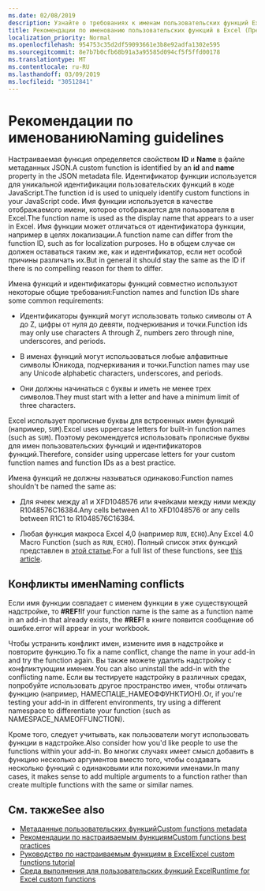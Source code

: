```yaml
---
ms.date: 02/08/2019
description: Узнайте о требованиях к именам пользовательских функций Excel и Избегайте распространенных ловушек именования.
title: Рекомендации по именованию пользовательских функций в Excel (Предварительная версия)
localization_priority: Normal
ms.openlocfilehash: 954753c35d2df59093661e3b8e92adfa1302e595
ms.sourcegitcommit: 8e7b7b0cfb68b91a3a95585d094cf5f5ffd00178
ms.translationtype: MT
ms.contentlocale: ru-RU
ms.lasthandoff: 03/09/2019
ms.locfileid: "30512841"
---
```

# <a name="naming-guidelines"></a><span data-ttu-id="6653a-103">Рекомендации по именованию</span><span class="sxs-lookup"><span data-stu-id="6653a-103">Naming guidelines</span></span>

<span data-ttu-id="6653a-104">Настраиваемая функция определяется свойством **ID** и **Name** в файле метаданных JSON.</span><span class="sxs-lookup"><span data-stu-id="6653a-104">A custom function is identified by an **id** and **name** property in the JSON metadata file.</span></span> <span data-ttu-id="6653a-105">Идентификатор функции используется для уникальной идентификации пользовательских функций в коде JavaScript.</span><span class="sxs-lookup"><span data-stu-id="6653a-105">The function id is used to uniquely identify custom functions in your JavaScript code.</span></span> <span data-ttu-id="6653a-106">Имя функции используется в качестве отображаемого имени, которое отображается для пользователя в Excel.</span><span class="sxs-lookup"><span data-stu-id="6653a-106">The function name is used as the display name that appears to a user in Excel.</span></span> <span data-ttu-id="6653a-107">Имя функции может отличаться от идентификатора функции, например в целях локализации.</span><span class="sxs-lookup"><span data-stu-id="6653a-107">A function name can differ from the function ID, such as for localization purposes.</span></span> <span data-ttu-id="6653a-108">Но в общем случае он должен оставаться таким же, как и идентификатор, если нет особой причины различать их.</span><span class="sxs-lookup"><span data-stu-id="6653a-108">But in general it should stay the same as the ID if there is no compelling reason for them to differ.</span></span>

<span data-ttu-id="6653a-109">Имена функций и идентификаторы функций совместно используют некоторые общие требования:</span><span class="sxs-lookup"><span data-stu-id="6653a-109">Function names and function IDs share some common requirements:</span></span>

- <span data-ttu-id="6653a-110">Идентификаторы функций могут использовать только символы от A до Z, цифры от нуля до девяти, подчеркивания и точки.</span><span class="sxs-lookup"><span data-stu-id="6653a-110">Function ids may only use characters A through Z, numbers zero through nine, underscores, and periods.</span></span>

- <span data-ttu-id="6653a-111">В именах функций могут использоваться любые алфавитные символы Юникода, подчеркивания и точки.</span><span class="sxs-lookup"><span data-stu-id="6653a-111">Function names may use any Unicode alphabetic characters, underscores, and periods.</span></span>

- <span data-ttu-id="6653a-112">Они должны начинаться с буквы и иметь не менее трех символов.</span><span class="sxs-lookup"><span data-stu-id="6653a-112">They must start with a letter and have a minimum limit of three characters.</span></span>

<span data-ttu-id="6653a-113">Excel использует прописные буквы для встроенных имен функций (например, `SUM`).</span><span class="sxs-lookup"><span data-stu-id="6653a-113">Excel uses uppercase letters for built-in function names (such as `SUM`).</span></span> <span data-ttu-id="6653a-114">Поэтому рекомендуется использовать прописные буквы для имен пользовательских функций и идентификаторов функций.</span><span class="sxs-lookup"><span data-stu-id="6653a-114">Therefore, consider using uppercase letters for your custom function names and function IDs as a best practice.</span></span>

<span data-ttu-id="6653a-115">Имена функций не должны называться одинаково:</span><span class="sxs-lookup"><span data-stu-id="6653a-115">Function names shouldn't be named the same as:</span></span>

- <span data-ttu-id="6653a-116">Для ячеек между a1 и XFD1048576 или ячейками между ними между R1048576C16384.</span><span class="sxs-lookup"><span data-stu-id="6653a-116">Any cells between A1 to XFD1048576 or any cells between R1C1 to R1048576C16384.</span></span>

- <span data-ttu-id="6653a-117">Любая функция макроса Excel 4,0 (например `RUN`, `ECHO`).</span><span class="sxs-lookup"><span data-stu-id="6653a-117">Any Excel 4.0 Macro Function (such as `RUN`, `ECHO`).</span></span>  <span data-ttu-id="6653a-118">Полный список этих функций представлен в [этой статье](https://www.microsoft.com/en-us/download/details.aspx?id=1465).</span><span class="sxs-lookup"><span data-stu-id="6653a-118">For a full list of these functions, see [this article](https://www.microsoft.com/en-us/download/details.aspx?id=1465).</span></span>

## <a name="naming-conflicts"></a><span data-ttu-id="6653a-119">Конфликты имен</span><span class="sxs-lookup"><span data-stu-id="6653a-119">Naming conflicts</span></span>

<span data-ttu-id="6653a-120">Если имя функции совпадает с именем функции в уже существующей надстройке, то **#REF!**</span><span class="sxs-lookup"><span data-stu-id="6653a-120">If your function name is the same as a function name in an add-in that already exists, the **#REF!**</span></span> <span data-ttu-id="6653a-121">в книге появится сообщение об ошибке.</span><span class="sxs-lookup"><span data-stu-id="6653a-121">error will appear in your workbook.</span></span>

<span data-ttu-id="6653a-122">Чтобы устранить конфликт имен, измените имя в надстройке и повторите функцию.</span><span class="sxs-lookup"><span data-stu-id="6653a-122">To fix a name conflict, change the name in your add-in and try the function again.</span></span> <span data-ttu-id="6653a-123">Вы также можете удалить надстройку с конфликтующим именем.</span><span class="sxs-lookup"><span data-stu-id="6653a-123">You can also uninstall the add-in with the conflicting name.</span></span> <span data-ttu-id="6653a-124">Если вы тестируете надстройку в различных средах, попробуйте использовать другое пространство имен, чтобы отличать функцию (например, НАМЕСПАЦЕ_НАМЕОФФУНКТИОН).</span><span class="sxs-lookup"><span data-stu-id="6653a-124">Or, if you're testing your add-in in different environments, try using a different namespace to differentiate your function (such as NAMESPACE_NAMEOFFUNCTION).</span></span>

<span data-ttu-id="6653a-125">Кроме того, следует учитывать, как пользователи могут использовать функции в надстройке.</span><span class="sxs-lookup"><span data-stu-id="6653a-125">Also consider how you'd like people to use the functions within your add-in.</span></span> <span data-ttu-id="6653a-126">Во многих случаях имеет смысл добавить в функцию несколько аргументов вместо того, чтобы создавать несколько функций с одинаковыми или похожими именами.</span><span class="sxs-lookup"><span data-stu-id="6653a-126">In many cases, it makes sense to add multiple arguments to a function rather than create multiple functions with the same or similar names.</span></span>

## <a name="see-also"></a><span data-ttu-id="6653a-127">См. также</span><span class="sxs-lookup"><span data-stu-id="6653a-127">See also</span></span>

* [<span data-ttu-id="6653a-128">Метаданные пользовательских функций</span><span class="sxs-lookup"><span data-stu-id="6653a-128">Custom functions metadata</span></span>](custom-functions-json.md)
* [<span data-ttu-id="6653a-129">Рекомендации по настраиваемым функциям</span><span class="sxs-lookup"><span data-stu-id="6653a-129">Custom functions best practices</span></span>](custom-functions-best-practices.md)
* [<span data-ttu-id="6653a-130">Руководство по настраиваемым функциям в Excel</span><span class="sxs-lookup"><span data-stu-id="6653a-130">Excel custom functions tutorial</span></span>](../tutorials/excel-tutorial-create-custom-functions.md)
* [<span data-ttu-id="6653a-131">Среда выполнения для пользовательских функций Excel</span><span class="sxs-lookup"><span data-stu-id="6653a-131">Runtime for Excel custom functions</span></span>](custom-functions-runtime.md)

